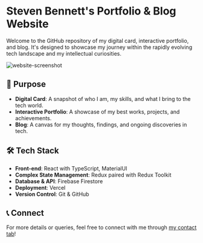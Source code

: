 # Steven Bennett's Portfolio & Blog Website
Welcome to the GitHub repository of my digital card, interactive portfolio, and blog. It's designed to showcase my journey within the rapidly evolving tech landscape and my intellectual curiosities.

![website-screenshot](https://github.com/cr4z/stevenbennettdev/assets/64384340/66173f1e-0c85-4342-a1e8-e188049302b1)

## 🎯 Purpose
* **Digital Card**: A snapshot of who I am, my skills, and what I bring to the tech world.
* **Interactive Portfolio**: A showcase of my best works, projects, and achievements.
* **Blog**: A canvas for my thoughts, findings, and ongoing discoveries in tech.
## 🛠 Tech Stack
* **Front-end**: React with TypeScript, MaterialUI
* **Complex State Management**: Redux paired with Redux Toolkit
* **Database & API**: Firebase Firestore
* **Deployment**: Vercel
* **Version Control**: Git & GitHub

## 📞 Connect
For more details or queries, feel free to connect with me through [my contact tab](https://www.stevenbennett.dev/)!
